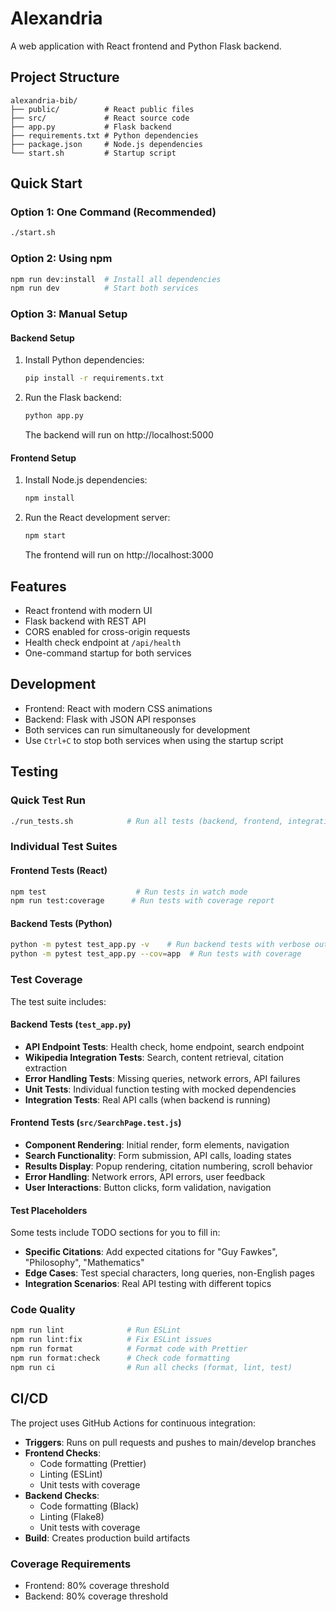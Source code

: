 # Alexandria

A web application with React frontend and Python Flask backend.

## Project Structure

```
alexandria-bib/
├── public/          # React public files
├── src/             # React source code
├── app.py           # Flask backend
├── requirements.txt # Python dependencies
├── package.json     # Node.js dependencies
└── start.sh         # Startup script
```

## Quick Start

### Option 1: One Command (Recommended)
```bash
./start.sh
```

### Option 2: Using npm
```bash
npm run dev:install  # Install all dependencies
npm run dev          # Start both services
```

### Option 3: Manual Setup

#### Backend Setup

1. Install Python dependencies:
   ```bash
   pip install -r requirements.txt
   ```

2. Run the Flask backend:
   ```bash
   python app.py
   ```
   
   The backend will run on http://localhost:5000

#### Frontend Setup

1. Install Node.js dependencies:
   ```bash
   npm install
   ```

2. Run the React development server:
   ```bash
   npm start
   ```
   
   The frontend will run on http://localhost:3000

## Features

- React frontend with modern UI
- Flask backend with REST API
- CORS enabled for cross-origin requests
- Health check endpoint at `/api/health`
- One-command startup for both services

## Development

- Frontend: React with modern CSS animations
- Backend: Flask with JSON API responses
- Both services can run simultaneously for development
- Use `Ctrl+C` to stop both services when using the startup script

## Testing

### Quick Test Run
```bash
./run_tests.sh            # Run all tests (backend, frontend, integration)
```

### Individual Test Suites

#### Frontend Tests (React)
```bash
npm test                    # Run tests in watch mode
npm run test:coverage      # Run tests with coverage report
```

#### Backend Tests (Python)
```bash
python -m pytest test_app.py -v    # Run backend tests with verbose output
python -m pytest test_app.py --cov=app  # Run tests with coverage
```

### Test Coverage

The test suite includes:

#### Backend Tests (`test_app.py`)
- **API Endpoint Tests**: Health check, home endpoint, search endpoint
- **Wikipedia Integration Tests**: Search, content retrieval, citation extraction
- **Error Handling Tests**: Missing queries, network errors, API failures
- **Unit Tests**: Individual function testing with mocked dependencies
- **Integration Tests**: Real API calls (when backend is running)

#### Frontend Tests (`src/SearchPage.test.js`)
- **Component Rendering**: Initial render, form elements, navigation
- **Search Functionality**: Form submission, API calls, loading states
- **Results Display**: Popup rendering, citation numbering, scroll behavior
- **Error Handling**: Network errors, API errors, user feedback
- **User Interactions**: Button clicks, form validation, navigation

#### Test Placeholders
Some tests include TODO sections for you to fill in:
- **Specific Citations**: Add expected citations for "Guy Fawkes", "Philosophy", "Mathematics"
- **Edge Cases**: Test special characters, long queries, non-English pages
- **Integration Scenarios**: Real API testing with different topics

### Code Quality
```bash
npm run lint              # Run ESLint
npm run lint:fix          # Fix ESLint issues
npm run format            # Format code with Prettier
npm run format:check      # Check code formatting
npm run ci                # Run all checks (format, lint, test)
```

## CI/CD

The project uses GitHub Actions for continuous integration:

- **Triggers**: Runs on pull requests and pushes to main/develop branches
- **Frontend Checks**: 
  - Code formatting (Prettier)
  - Linting (ESLint)
  - Unit tests with coverage
- **Backend Checks**:
  - Code formatting (Black)
  - Linting (Flake8)
  - Unit tests with coverage
- **Build**: Creates production build artifacts

### Coverage Requirements
- Frontend: 80% coverage threshold
- Backend: 80% coverage threshold